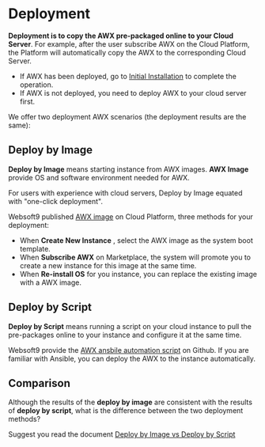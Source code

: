 # Deployment

**Deployment is to copy the AWX pre-packaged online to your Cloud Server**. For example, after the user subscribe AWX on the Cloud Platform, the Platform will automatically copy the AWX to the corresponding Cloud Server.

- If AWX has been deployed, go to [Initial Installation](/zh/stack-installation.md) to complete the operation.
- If AWX is not deployed, you need to deploy AWX to your cloud server first.

We offer two deployment AWX scenarios (the deployment results are the same):

## Deploy by Image

**Deploy by Image** means starting instance from AWX images. **AWX Image** provide OS and software environment needed for AWX.

For users with experience with cloud servers, Deploy by Image equated with "one-click deployment".

Websoft9 published [AWX image](https://apps.websoft9.com/awx) on Cloud Platform, three methods for your deployment:

* When **Create New Instance** , select the AWX image as the system boot template.
* When **Subscribe AWX** on Marketplace, the system will promote you to create a new instance for this image at the same time.
* When **Re-install OS** for you instance, you can replace the existing image with a AWX image.

## Deploy by Script

**Deploy by Script** means running a script on your cloud instance to pull the pre-packages online to your instance and configure it at the same time.

Websoft9 provide the [AWX ansbile automation script](https://github.com/Websoft9/ansible-awx) on Github. If you are familiar with Ansible, you can deploy the AWX to the instance automatically.

## Comparison

Although the results of the **deploy by image** are consistent with the results of **deploy by script**, what is the difference between the two deployment methods?

Suggest you read the document [Deploy by Image vs Deploy by Script](https://support.websoft9.com/docs/faq/bz-product.html#deployment-comparison)
